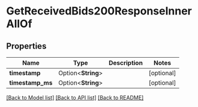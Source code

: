 # GetReceivedBids200ResponseInnerAllOf

## Properties

Name | Type | Description | Notes
------------ | ------------- | ------------- | -------------
**timestamp** | Option<**String**> |  | [optional]
**timestamp_ms** | Option<**String**> |  | [optional]

[[Back to Model list]](../README.md#documentation-for-models) [[Back to API list]](../README.md#documentation-for-api-endpoints) [[Back to README]](../README.md)
